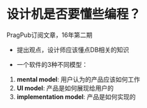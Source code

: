 # 设计机是否要懂些编程？
PragPub订阅文章，16年第二期

- 提出观点，设计师应该懂点DB相关的知识

- 一个软件的3种不同模型：
1. **mental model**: 用户认为的产品应该如何工作
2. **UI model**: 产品是如何展现给用户的
3. **implementation model**: 产品是如何实现的

